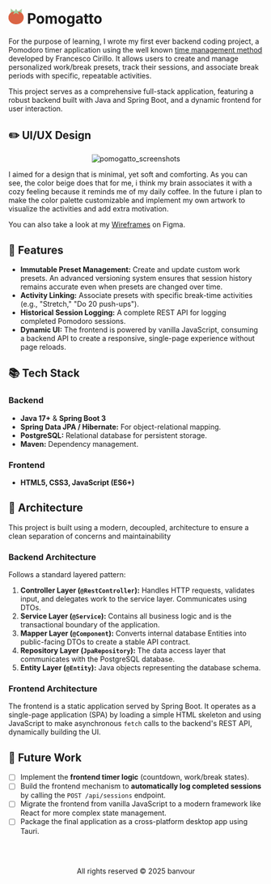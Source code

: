 # <img src="src/main/resources/static/images/tomato.svg" alt="Logo" width="30px"> Pomogatto

For the purpose of learning, I wrote my first ever backend coding project, a Pomodoro timer application using the well known <a href="https://en.wikipedia.org/wiki/Pomodoro_Technique">time management method</a> developed by Francesco Cirillo. It allows users to create and manage personalized work/break presets, track their sessions, and associate break periods with specific, repeatable activities.

This project serves as a comprehensive full-stack application, featuring a robust backend built with Java and Spring Boot, and a dynamic frontend for user interaction.

## ✏️ UI/UX Design
<p align="center">
<img width="1915" height="766" alt="pomogatto_screenshots" src="https://github.com/user-attachments/assets/6bbbbde8-cd90-4025-91df-5763923f1604" /></p>

I aimed for a design that is minimal, yet soft and comforting. As you can see, the color beige does that for me, i think my brain associates it with a cozy feeling because it reminds me of my daily coffee.
In the future i plan to make the color palette customizable and implement my own artwork to visualize the activities and add extra motivation.

You can also take a look at my <a href="https://www.figma.com/design/S5SNLSv1zWtwsKyKI5OW3x/pomogatto?node-id=0-1&t=Y0CNrIhc7I3zvwQ8-1">Wireframes</a> on Figma.

## 📌 Features

*   **Immutable Preset Management:** Create and update custom work presets. An advanced versioning system ensures that session history remains accurate even when presets are changed over time.
*   **Activity Linking:** Associate presets with specific break-time activities (e.g., "Stretch," "Do 20 push-ups").
*   **Historical Session Logging:** A complete REST API for logging completed Pomodoro sessions.
*   **Dynamic UI:** The frontend is powered by vanilla JavaScript, consuming a backend API to create a responsive, single-page experience without page reloads.

## 📚 Tech Stack

### Backend
*   **Java 17+** & **Spring Boot 3**
*   **Spring Data JPA / Hibernate:** For object-relational mapping.
*   **PostgreSQL:** Relational database for persistent storage.
*   **Maven:** Dependency management.

### Frontend
*   **HTML5, CSS3, JavaScript (ES6+)**

## 📐 Architecture

This project is built using a modern, decoupled, architecture to ensure a clean separation of concerns and maintainability
    
### Backend Architecture
Follows a standard layered pattern:

1.  **Controller Layer (`@RestController`):** Handles HTTP requests, validates input, and delegates work to the service layer. Communicates using DTOs.
2.  **Service Layer (`@Service`):** Contains all business logic and is the transactional boundary of the application.
3.  **Mapper Layer (`@Component`):** Converts internal database Entities into public-facing DTOs to create a stable API contract.
4.  **Repository Layer (`JpaRepository`):** The data access layer that communicates with the PostgreSQL database.
5.  **Entity Layer (`@Entity`):** Java objects representing the database schema.

### Frontend Architecture
The frontend is a static application served by Spring Boot. It operates as a single-page application (SPA) by loading a simple HTML skeleton and using JavaScript to make asynchronous `fetch` calls to the backend's REST API, dynamically building the UI.

## 📝 Future Work

*   [ ] Implement the **frontend timer logic** (countdown, work/break states).
*   [ ] Build the frontend mechanism to **automatically log completed sessions** by calling the `POST /api/sessions` endpoint.
*   [ ] Migrate the frontend from vanilla JavaScript to a modern framework like React for more complex state management.
*   [ ] Package the final application as a cross-platform desktop app using Tauri.

<br>
<br>
<p align="center">
All rights reserved © 2025 banvour</p>
